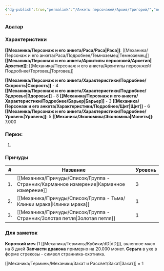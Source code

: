 ```yaml
---
{"dg-publish":true,"permalink":"/Анкеты персонажей/Архив/Григорий/","noteIcon":"","created":"2025-08-21T13:47:22.684+03:00","updated":"2025-08-20T13:39:37.238+03:00"}
---
```


### [Аватар](Григорий.jpg)
### Характеристики
**[[Механика/Персонаж и его анкета/Раса/Раса\|Раса]]**: [[Механика/Персонаж и его анкета/Раса/Подробнее/Темноземец\|Темноземец]]
**[[Механика/Персонаж и его анкета/Архитипы персонжей/Архетип\|Архетип]]**: [[Механика/Персонаж и его анкета/Архитипы персонжей/Подробнее/Торговец\|Торговец]]

 **[[Механика/Персонаж и его анкета/Характеристики/Подробнее/Скорость\|Скорость]]** - 4  
 **[[Механика/Персонаж и его анкета/Характеристики/Подробнее/Здоровье\|Здоровье]]** - 8
 **[[Механика/Персонаж и его анкета/Характеристики/Подробнее/Барьер\|Барьер]]** - 3
 **[[Механика/Персонаж и его анкета/Характеристики/Подробнее/Щит\|Щит]]** - 6
 **[[Механика/Персонаж и его анкета/Характеристики/Подробнее/Уровень\|Уровень]]**: 5
**[[Механика/Экономика/Экономика\|Монеты]]**: 7.000  

### Перки:
1. 

### Причуды

| #   | Название                | Уровень |
| --- | ----------------------- | ------- |
| 1.  | [[Механика/Причуды/Список/Группа - Странник/Карманное измерение\|Карманное измерение]] | 3       | 
| 2.  | [[Механика/Причуды/Список/Группа - Тьма/Клинки мрака\|Клинки мрака]]        | 1       |
| 3.  | [[Механика/Причуды/Список/Группа - Странник/Золотая петля\|Золотая петля]]       | 1       |


### Для заметок
**Короткий меч** (1 [[Механика/Термины/Кубики/dD\|dD]]), вяленное мясо на 8 дней
**Запчасти дракона** примерно на 20.000 монет.
**Серьга** в ухе в форме стрекозы - символ странника-охотника.

[[Механика/Термины/Механики/Закат и Рассвет/Закат\|Закат]] = 1
